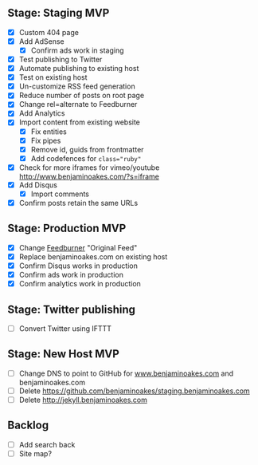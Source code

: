 ## Stage: Staging MVP

- [x] Custom 404 page
- [x] Add AdSense
  - [x] Confirm ads work in staging
- [x] Test publishing to Twitter
- [x] Automate publishing to existing host
- [x] Test on existing host
- [x] Un-customize RSS feed generation
- [x] Reduce number of posts on root page
- [x] Change rel=alternate to Feedburner
- [x] Add Analytics
- [x] Import content from existing website
  - [x] Fix entities
  - [x] Fix pipes
  - [x] Remove id, guids from frontmatter
  - [x] Add codefences for `class="ruby"`
- [x] Check for more iframes for vimeo/youtube http://www.benjaminoakes.com/?s=iframe
- [x] Add Disqus
  - [x] Import comments
- [x] Confirm posts retain the same URLs

## Stage: Production MVP

- [x] Change [Feedburner](https://feedburner.google.com/fb/a/myfeeds) "Original Feed"
- [x] Replace benjaminoakes.com on existing host
- [x] Confirm Disqus works in production
- [x] Confirm ads work in production
- [x] Confirm analytics work in production

## Stage: Twitter publishing

- [ ] Convert Twitter using IFTTT

## Stage: New Host MVP

- [ ] Change DNS to point to GitHub for www.benjaminoakes.com and benjaminoakes.com
- [ ] Delete https://github.com/benjaminoakes/staging.benjaminoakes.com
- [ ] Delete http://jekyll.benjaminoakes.com

## Backlog

- [ ] Add search back
- [ ] Site map?
